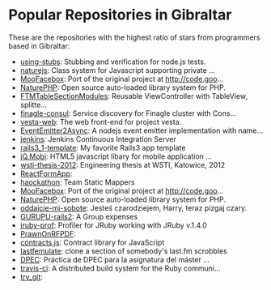 # Popular Repositories in Gibraltar

These are the repositories with the highest ratio of stars from programmers based in Gibraltar:

- [using-stubs](https://github.com/carlosouro/using-stubs): Stubbing and verification for node.js tests.
- [naturejs](https://github.com/carlosouro/naturejs): Class system for Javascript supporting private ...
- [MooFacebox](https://github.com/9Tree/MooFacebox): Port of the original project at http://code.goo...
- [NaturePHP](https://github.com/9Tree/NaturePHP): Open source auto-loaded library system for PHP.
- [FTMTableSectionModules](https://github.com/fjtrujy/FTMTableSectionModules): Reusable ViewController with TableView, splitte...
- [finagle-consul](https://github.com/kachayev/finagle-consul): Service discovery for Finagle cluster with Cons...
- [vesta-web](https://github.com/wolflee/vesta-web): The web front-end for project vesta.
- [EventEmitter2Async](https://github.com/TobiaszCudnik/EventEmitter2Async): A nodejs event emitter implementation with name...
- [jenkins](https://github.com/baileys/jenkins): Jenkins Continuous Integration Server
- [rails3_1-template](https://github.com/weijen/rails3_1-template): My favorite Rails3 app template
- [jQ.Mobi](https://github.com/carlosouro/jQ.Mobi): HTML5 javascript libary for mobile application ...
- [wsti-thesis-2012](https://github.com/TobiaszCudnik/wsti-thesis-2012): Engineering thesis at WSTI, Katowice, 2012
- [ReactFormApp](https://github.com/tutsplus/ReactFormApp): 
- [haockathon](https://github.com/Shauny/haockathon): Team Static Mappers
- [MooFacebox](https://github.com/carlosouro/MooFacebox): Port of the original project at http://code.goo...
- [NaturePHP](https://github.com/carlosouro/NaturePHP): Open source auto-loaded library system for PHP.
- [oddajcie-mi-sobote](https://github.com/maligree/oddajcie-mi-sobote): Jesteś czarodziejem, Harry, teraz pizgaj czary.
- [GURUPU-rails2](https://github.com/weijen/GURUPU-rails2): A Group expenses
- [jruby-prof](https://github.com/simonx1/jruby-prof): Profiler for JRuby working with JRuby v.1.4.0
- [PrawnOnRFPDF](https://github.com/weijen/PrawnOnRFPDF): 
- [contracts.js](https://github.com/TobiaszCudnik/contracts.js): Contract library for JavaScript
- [lastfemulate](https://github.com/bbeesley/lastfemulate): clone a section of somebody's last.fm scrobbles
- [DPEC](https://github.com/sasij/DPEC): Práctica de DPEC para la asignatura del máster ...
- [travis-ci](https://github.com/fery/travis-ci): A distributed build system for the Ruby communi...
- [try_git](https://github.com/danielblach/try_git): 
